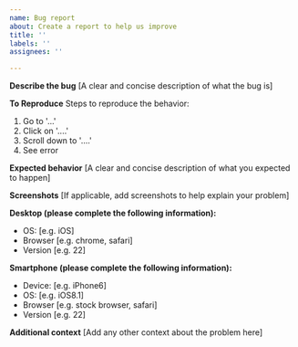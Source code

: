 ```yaml
---
name: Bug report
about: Create a report to help us improve
title: ''
labels: ''
assignees: ''

---
```


**Describe the bug**
[A clear and concise description of what the bug is]

**To Reproduce**
Steps to reproduce the behavior:
1. Go to '...'
2. Click on '....'
3. Scroll down to '....'
4. See error

**Expected behavior**
[A clear and concise description of what you expected to happen]

**Screenshots**
[If applicable, add screenshots to help explain your problem]

**Desktop (please complete the following information):**
 - OS: [e.g. iOS]
 - Browser [e.g. chrome, safari]
 - Version [e.g. 22]

**Smartphone (please complete the following information):**
 - Device: [e.g. iPhone6]
 - OS: [e.g. iOS8.1]
 - Browser [e.g. stock browser, safari]
 - Version [e.g. 22]

**Additional context**
[Add any other context about the problem here]
